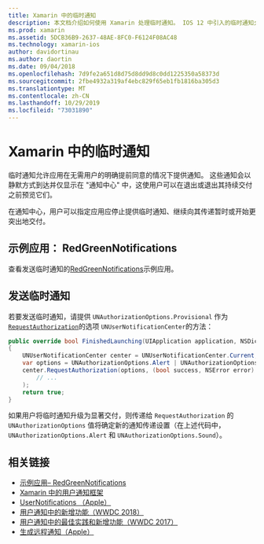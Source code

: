 ```yaml
---
title: Xamarin 中的临时通知
description: 本文档介绍如何使用 Xamarin 处理临时通知。 IOS 12 中引入的临时通知允许应用程序在没有显式用户权限的情况下发送静默通知。
ms.prod: xamarin
ms.assetid: 5DCB36B9-2637-48AE-8FC0-F6124F08AC48
ms.technology: xamarin-ios
author: davidortinau
ms.author: daortin
ms.date: 09/04/2018
ms.openlocfilehash: 7d9fe2a651d8d75d8dd9d8c0dd1225350a58373d
ms.sourcegitcommit: 2fbe4932a319af4ebc829f65eb1fb1816ba305d3
ms.translationtype: MT
ms.contentlocale: zh-CN
ms.lasthandoff: 10/29/2019
ms.locfileid: "73031890"
---
```

# <a name="provisional-notifications-in-xamarinios"></a>Xamarin 中的临时通知

临时通知允许应用在无需用户的明确提前同意的情况下提供通知。 这些通知会以静默方式到达并仅显示在 "通知中心" 中，这使用户可以在退出或退出其持续交付之前预览它们。

在通知中心，用户可以指定应用应停止提供临时通知、继续向其传递暂时或开始更突出地交付。

## <a name="sample-app-redgreennotifications"></a>示例应用： RedGreenNotifications

查看发送临时通知的[RedGreenNotifications](https://docs.microsoft.com/samples/xamarin/ios-samples/ios12-redgreennotifications)示例应用。

## <a name="sending-provisional-notifications"></a>发送临时通知

若要发送临时通知，请提供 `UNAuthorizationOptions.Provisional` 作为[`RequestAuthorization`](xref:UserNotifications.UNUserNotificationCenter.RequestAuthorization*)的选项
`UNUserNotificationCenter`的方法：

```csharp
public override bool FinishedLaunching(UIApplication application, NSDictionary launchOptions)
{
    UNUserNotificationCenter center = UNUserNotificationCenter.Current;
    var options = UNAuthorizationOptions.Alert | UNAuthorizationOptions.Sound | UNAuthorizationOptions.Provisional;
    center.RequestAuthorization(options, (bool success, NSError error) => {
        // ...
    );
    return true;
}
```

如果用户将临时通知升级为显著交付，则传递给 `RequestAuthorization` 的 `UNAuthorizationOptions` 值将确定新的通知传递设置（在上述代码中，`UNAuthorizationOptions.Alert` 和 `UNAuthorizationOptions.Sound`）。

## <a name="related-links"></a>相关链接

- [示例应用– RedGreenNotifications](https://docs.microsoft.com/samples/xamarin/ios-samples/ios12-redgreennotifications)
- [Xamarin 中的用户通知框架](~/ios/platform/user-notifications/index.md)
- [UserNotifications （Apple）](https://developer.apple.com/documentation/usernotifications?language=objc)
- [用户通知中的新增功能（WWDC 2018）](https://developer.apple.com/videos/play/wwdc2018/710/)
- [用户通知中的最佳实践和新增功能（WWDC 2017）](https://developer.apple.com/videos/play/wwdc2017/708/)
- [生成远程通知（Apple）](https://developer.apple.com/documentation/usernotifications/setting_up_a_remote_notification_server/generating_a_remote_notification)
